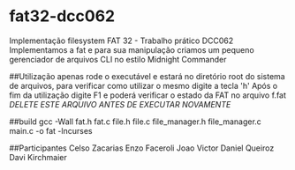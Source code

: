 # fat32-dcc062
Implementação filesystem FAT 32 - Trabalho prático DCC062
Implementamos a fat e para sua manipulação criamos um pequeno gerenciador de arquivos CLI no estilo Midnight Commander

##Utilização
apenas rode o executável e estará no diretório root do sistema de arquivos, para verificar como utilizar o mesmo digite a tecla 'h'
Após o fim da utilização digite F1 e poderá verificar o estado da FAT no arquivo f.fat
*DELETE ESTE ARQUIVO ANTES DE EXECUTAR NOVAMENTE*

##build
gcc -Wall fat.h fat.c file.h file.c file_manager.h file_manager.c main.c -o fat -lncurses

##Participantes
Celso Zacarias
Enzo Faceroli
Joao Victor
Daniel Queiroz
Davi Kirchmaier
